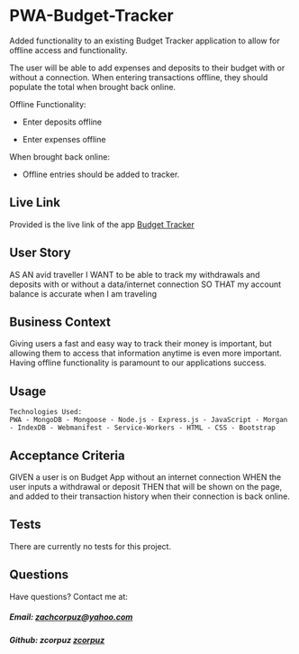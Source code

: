 # PWA-Budget-Tracker

Added functionality to an existing Budget Tracker application to allow for offline access and functionality.

The user will be able to add expenses and deposits to their budget with or without a connection. When entering transactions offline, they should populate the total when brought back online.

Offline Functionality:

  * Enter deposits offline

  * Enter expenses offline

When brought back online:

  * Offline entries should be added to tracker.

## Live Link
 
 Provided is the live link of the app
 [Budget Tracker](https://sleepy-coast-26399.herokuapp.com/)

## User Story
AS AN avid traveller
I WANT to be able to track my withdrawals and deposits with or without a data/internet connection
SO THAT my account balance is accurate when I am traveling

## Business Context

Giving users a fast and easy way to track their money is important, but allowing them to access that information anytime is even more important. Having offline functionality is paramount to our applications success.

## Usage
```
Technologies Used:
PWA - MongoDB - Mongoose - Node.js - Express.js - JavaScript - Morgan - IndexDB - Webmanifest - Service-Workers - HTML - CSS - Bootstrap 
```

## Acceptance Criteria
GIVEN a user is on Budget App without an internet connection
WHEN the user inputs a withdrawal or deposit
THEN that will be shown on the page, and added to their transaction history when their connection is back online.

## Tests 
There are currently no tests for this project.

## Questions  
Have questions? Contact me at:
##### Email: zachcorpuz@yahoo.com
##### Github:  **zcorpuz** [zcorpuz](https://github.com/zcorpuz)